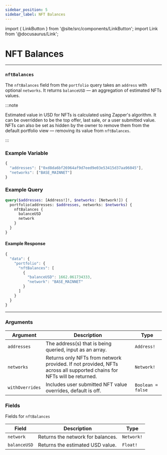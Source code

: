 ```yaml
---
sidebar_position: 5
sidebar_label: NFT Balances
---
```


import { LinkButton } from '@site/src/components/LinkButton';
import Link from '@docusaurus/Link';

# NFT Balances

---

### `nftBalances`

The `nftBalances` field from the `portfolio` query takes an `address` with optional `networks`. It returns `balanceUSD` — an aggregation of estimated NFTs values.

:::note

Estimated value in USD for NFTs is calculated using Zapper's algorithm. It can be overridden to be the top offer, last sale, or a user submitted value. NFTs can also be set as hidden by the owner to remove them from the default portfolio view — removing its value from `nftBalances`.

:::


### Example Variable

```js
{
  "addresses": ["0xd8da6bf26964af9d7eed9e03e53415d37aa96045"],
  "networks": ["BASE_MAINNET"]
}
```

### Example Query

```graphql
query($addresses: [Address!]!, $networks: [Network!]) {
  portfolio(addresses: $addresses, networks: $networks) {
    nftBalances {
      balanceUSD
      network
    }
  }
}
```

#### Example Response

```js
{
  "data": {
    "portfolio": {
      "nftBalances": [
        {
          "balanceUSD": 1662.061734333,
          "network": "BASE_MAINNET"
        }
      ]
    }
  }
}
```

<LinkButton href="../sandbox" type="primary" buttonCopy="Try in sandbox" />

---

### Arguments

| Argument      | Description | Type |
| ----------- | ----------- | ----------- |
| `addresses`      | The address(s) that is being queried, input as an array.       | `Address!` | 
| `networks`      | Returns only NFTs from network provided. If not provided, NFTs across all supported chains for NFTs will be returned.      | `Network!` | 
| `withOverrides`      | Includes user submitted NFT value overrides, default is off.      | `Boolean = false` | 

### Fields

Fields for `nftBalances`

| Field      | Description | Type |
| ----------- | ----------- | ----------- |
| `network`      | Returns the network for balances.     | `Network!`       |
| `balanceUSD`      | Returns the estimated USD value.      | `Float!` | 
